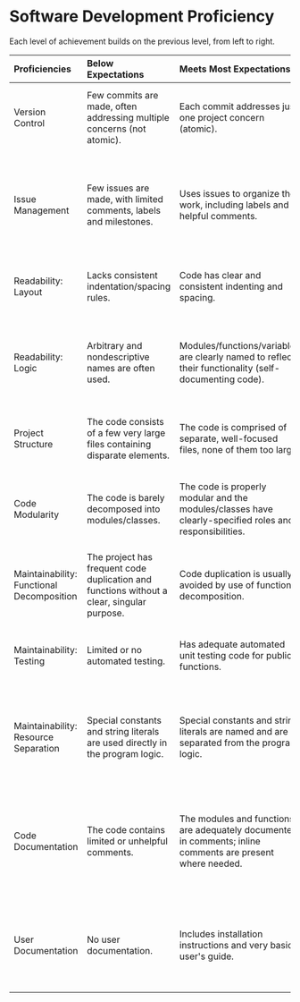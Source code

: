 # Software Development Proficiency

Each level of achievement builds on the previous level, from left to right.

| Proficiencies   | Below Expectations       | Meets Most Expectations        | Exceeds Expectations       |
| :---			  | :-- 					 | :-- 						      | :-- 					   |
| Version Control | Few commits are made, often addressing multiple concerns (not atomic). | Each commit addresses just one project concern (atomic). | Each commit message succinctly describes the purpose of the commit. |
| Issue Management | Few issues are made, with limited comments, labels and milestones. | Uses issues to organize the work, including labels and helpful comments. | Issues are linked to commits via the commit messages, and milestones are used to further organize the work. |
| Readability: Layout | Lacks consistent indentation/spacing rules. | Code has clear and consistent indenting and spacing. | An automatic code linter is configured and used successfully. |
| Readability: Logic  | Arbitrary and nondescriptive names are often used. | Modules/functions/variables are clearly named to reflect their functionality (self-documenting code). |  Uses consistent logic patterns to make the control flow clear; avoids poor syntactic constructs. |
| Project Structure     | The code consists of a few very large files containing disparate elements. | The code is comprised of separate, well-focused files, none of them too large. | The project as a whole is organized in a sensible file structure. |
| Code Modularity | The code is barely decomposed into modules/classes. | The code is properly modular and the modules/classes have clearly-specified roles and responsibilities. | The inter-module interactions and module interfaces are clearly specified. |
| Maintainability: Functional Decomposition | The project has frequent code duplication and functions without a clear, singular purpose. | Code duplication is usually avoided by use of functional decomposition. | Each function has a clear, singular purpose. |
| Maintainability: Testing | Limited or no automated testing. | Has adequate automated unit testing code for public functions. | Has exemplary unit tests as well as automated integration testing. |
| Maintainability: Resource Separation | Special constants and string literals are used directly in the program logic. | Special constants and string literals are named and are separated from the program logic. | Data resources are stored in a suitable data format and separated from the business logic of the project. |
| Code Documentation | The code contains limited or unhelpful comments. | The modules and functions are adequately documented in comments; inline comments are present where needed. | Module and function documenting comments are comprehensive and follow the documentation standard for the given language. |
| User Documentation | No user documentation. | Includes installation instructions and very basic user's guide. | Includes an extensive user's guide in an appropriately sharable form (e.g., webpage). |


